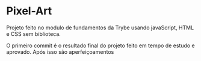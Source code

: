 # Pixel-Art
Projeto feito  no modulo de fundamentos da Trybe usando javaScript, HTML e CSS sem biblioteca.

O primeiro commit é o resultado final do projeto feito em tempo de estudo e aprovado. Após isso são aperfeiçoamentos 
